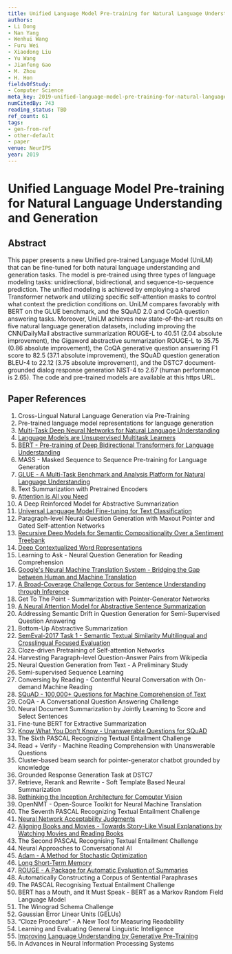 ```yaml
---
title: Unified Language Model Pre-training for Natural Language Understanding and Generation
authors:
- Li Dong
- Nan Yang
- Wenhui Wang
- Furu Wei
- Xiaodong Liu
- Yu Wang
- Jianfeng Gao
- M. Zhou
- H. Hon
fieldsOfStudy:
- Computer Science
meta_key: 2019-unified-language-model-pre-training-for-natural-language-understanding-and-generation
numCitedBy: 743
reading_status: TBD
ref_count: 61
tags:
- gen-from-ref
- other-default
- paper
venue: NeurIPS
year: 2019
---
```


# Unified Language Model Pre-training for Natural Language Understanding and Generation

## Abstract

This paper presents a new Unified pre-trained Language Model (UniLM) that can be fine-tuned for both natural language understanding and generation tasks. The model is pre-trained using three types of language modeling tasks: unidirectional, bidirectional, and sequence-to-sequence prediction. The unified modeling is achieved by employing a shared Transformer network and utilizing specific self-attention masks to control what context the prediction conditions on. UniLM compares favorably with BERT on the GLUE benchmark, and the SQuAD 2.0 and CoQA question answering tasks. Moreover, UniLM achieves new state-of-the-art results on five natural language generation datasets, including improving the CNN/DailyMail abstractive summarization ROUGE-L to 40.51 (2.04 absolute improvement), the Gigaword abstractive summarization ROUGE-L to 35.75 (0.86 absolute improvement), the CoQA generative question answering F1 score to 82.5 (37.1 absolute improvement), the SQuAD question generation BLEU-4 to 22.12 (3.75 absolute improvement), and the DSTC7 document-grounded dialog response generation NIST-4 to 2.67 (human performance is 2.65). The code and pre-trained models are available at this https URL.

## Paper References

1. Cross-Lingual Natural Language Generation via Pre-Training
2. Pre-trained language model representations for language generation
3. [Multi-Task Deep Neural Networks for Natural Language Understanding](2019-multi-task-deep-neural-networks-for-natural-language-understanding)
4. [Language Models are Unsupervised Multitask Learners](2019-language-models-are-unsupervised-multitask-learners)
5. [BERT - Pre-training of Deep Bidirectional Transformers for Language Understanding](2019-bert-pre-training-of-deep-bidirectional-transformers-for-language-understanding)
6. MASS - Masked Sequence to Sequence Pre-training for Language Generation
7. [GLUE - A Multi-Task Benchmark and Analysis Platform for Natural Language Understanding](2018-glue-a-multi-task-benchmark-and-analysis-platform-for-natural-language-understanding)
8. Text Summarization with Pretrained Encoders
9. [Attention is All you Need](2017-attention-is-all-you-need)
10. A Deep Reinforced Model for Abstractive Summarization
11. [Universal Language Model Fine-tuning for Text Classification](2018-universal-language-model-fine-tuning-for-text-classification)
12. Paragraph-level Neural Question Generation with Maxout Pointer and Gated Self-attention Networks
13. [Recursive Deep Models for Semantic Compositionality Over a Sentiment Treebank](2013-recursive-deep-models-for-semantic-compositionality-over-a-sentiment-treebank)
14. [Deep Contextualized Word Representations](2018-deep-contextualized-word-representations)
15. Learning to Ask - Neural Question Generation for Reading Comprehension
16. [Google's Neural Machine Translation System - Bridging the Gap between Human and Machine Translation](2016-google-s-neural-machine-translation-system-bridging-the-gap-between-human-and-machine-translation)
17. [A Broad-Coverage Challenge Corpus for Sentence Understanding through Inference](2018-a-broad-coverage-challenge-corpus-for-sentence-understanding-through-inference)
18. Get To The Point - Summarization with Pointer-Generator Networks
19. [A Neural Attention Model for Abstractive Sentence Summarization](2015-a-neural-attention-model-for-abstractive-sentence-summarization)
20. Addressing Semantic Drift in Question Generation for Semi-Supervised Question Answering
21. Bottom-Up Abstractive Summarization
22. [SemEval-2017 Task 1 - Semantic Textual Similarity Multilingual and Crosslingual Focused Evaluation](2017-semeval-2017-task-1-semantic-textual-similarity-multilingual-and-crosslingual-focused-evaluation)
23. Cloze-driven Pretraining of Self-attention Networks
24. Harvesting Paragraph-level Question-Answer Pairs from Wikipedia
25. Neural Question Generation from Text - A Preliminary Study
26. Semi-supervised Sequence Learning
27. Conversing by Reading - Contentful Neural Conversation with On-demand Machine Reading
28. [SQuAD - 100,000+ Questions for Machine Comprehension of Text](2016-squad-100-000-questions-for-machine-comprehension-of-text)
29. CoQA - A Conversational Question Answering Challenge
30. Neural Document Summarization by Jointly Learning to Score and Select Sentences
31. Fine-tune BERT for Extractive Summarization
32. [Know What You Don't Know - Unanswerable Questions for SQuAD](2018-know-what-you-don-t-know-unanswerable-questions-for-squad)
33. The Sixth PASCAL Recognizing Textual Entailment Challenge
34. Read + Verify - Machine Reading Comprehension with Unanswerable Questions
35. Cluster-based beam search for pointer-generator chatbot grounded by knowledge
36. Grounded Response Generation Task at DSTC7
37. Retrieve, Rerank and Rewrite - Soft Template Based Neural Summarization
38. [Rethinking the Inception Architecture for Computer Vision](2016-rethinking-the-inception-architecture-for-computer-vision)
39. OpenNMT - Open-Source Toolkit for Neural Machine Translation
40. The Seventh PASCAL Recognizing Textual Entailment Challenge
41. [Neural Network Acceptability Judgments](2019-neural-network-acceptability-judgments)
42. [Aligning Books and Movies - Towards Story-Like Visual Explanations by Watching Movies and Reading Books](2015-aligning-books-and-movies-towards-story-like-visual-explanations-by-watching-movies-and-reading-books)
43. The Second PASCAL Recognising Textual Entailment Challenge
44. Neural Approaches to Conversational AI
45. [Adam - A Method for Stochastic Optimization](2015-adam-a-method-for-stochastic-optimization)
46. [Long Short-Term Memory](1997-long-short-term-memory)
47. [ROUGE - A Package for Automatic Evaluation of Summaries](2004-rouge-a-package-for-automatic-evaluation-of-summaries)
48. Automatically Constructing a Corpus of Sentential Paraphrases
49. The PASCAL Recognising Textual Entailment Challenge
50. BERT has a Mouth, and It Must Speak - BERT as a Markov Random Field Language Model
51. The Winograd Schema Challenge
52. Gaussian Error Linear Units (GELUs)
53. “Cloze Procedure” - A New Tool for Measuring Readability
54. Learning and Evaluating General Linguistic Intelligence
55. [Improving Language Understanding by Generative Pre-Training](2018-improving-language-understanding-by-generative-pre-training)
56. In Advances in Neural Information Processing Systems
